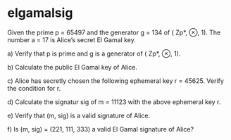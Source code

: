# elgamalsig

Given the prime p = 65497 and the generator g = 134 of ( Zp*, ⊗, 1). The number a = 17 is Alice’s secret El Gamal key.

a) Verify that p is prime and g is a generator of ( Zp*, ⊗, 1).

b) Calculate the public El Gamal key of Alice.

c) Alice has secretly chosen the following ephemeral key r = 45625. Verify the condition for r.

d) Calculate the signatur sig of m = 11123 with the above ephemeral key r.

e) Verify that (m, sig) is a valid signature of Alice.

f) Is (m, sig) = (221, 111, 333) a valid El Gamal signature of Alice?
